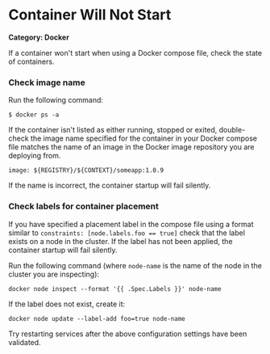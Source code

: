 # Container Will Not Start

__Category: Docker__

If a container won't start when using a Docker compose file, check the state of containers.

### Check image name

Run the following command: 

```
$ docker ps -a
```

If the container isn't listed as either running, stopped or exited, double-check the image name specified for the container in your Docker compose file matches the name of an image in the Docker image repository you are deploying from.

```
image: ${REGISTRY}/${CONTEXT}/someapp:1.0.9
```

If the name is incorrect, the container startup will fail silently.

### Check labels for container placement

If you have specified a placement label in the compose file using a format similar to `constraints: [node.labels.foo == true]` check that the label exists on a node in the cluster. If the label has not been applied, the container startup will fail silently.

Run the following command (where `node-name` is the name of the node in the cluster you are inspecting):
```
docker node inspect --format '{{ .Spec.Labels }}' node-name
```

If the label does not exist, create it:

```
docker node update --label-add foo=true node-name
```

Try restarting services after the above configuration settings have been validated.

